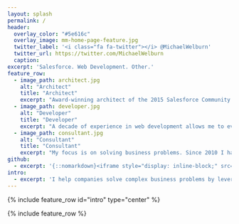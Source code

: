 ```yaml
---
layout: splash
permalink: /
header:
  overlay_color: "#5e616c"
  overlay_image: mm-home-page-feature.jpg
  twitter_label: '<i class="fa fa-twitter"></i> @MichaelWelburn'
  twitter_url: https://twitter.com/MichaelWelburn
  caption:
excerpt: 'Salesforce. Web Development. Other.'
feature_row:
  - image_path: architect.jpg
    alt: "Architect"
    title: "Architect"
    excerpt: "Award-winning architect of the 2015 Salesforce Community Cloud Partner Innovation Award implementation. Years of experience designing and implementing scalable solutions on Salesforce, providing best practices to IT teams for ongoing support, and educating internal stakeholders on how to derive value from their investments."
  - image_path: developer.jpg
    alt: "Developer"
    title: "Developer"
    excerpt: "A decade of experience in web development allows me to evaluate the best technology for you. Deep knowledge of the Salesforce platform allows me to deliver high quality implementations that scale, driven by industry best practices, & compliant with system limitations. Expert in the Salesforce platform, including Apex, Visualforce, and Lightning."
  - image_path: consultant.jpg
    alt: "Consultant"
    title: "Consultant"
    excerpt: "My focus is on solving business problems. Since 2010 I have been consulting on Salesforce implementations, and bring a valuable mix of business acumen and Salesforce technological knowledge to each engagement. An ability to solution & communicate business value with all levels of a business allows me to fill a variety of roles."
github:
  - excerpt: '{::nomarkdown}<iframe style="display: inline-block;" src="https://ghbtns.com/github-btn.html?user=mmistakes&repo=minimal-mistakes&type=star&count=true&size=large" frameborder="0" scrolling="0" width="160px" height="30px"></iframe> <iframe style="display: inline-block;" src="https://ghbtns.com/github-btn.html?user=mmistakes&repo=minimal-mistakes&type=fork&count=true&size=large" frameborder="0" scrolling="0" width="158px" height="30px"></iframe>{:/nomarkdown}'
intro:
  - excerpt: 'I help companies solve complex business problems by leveraging the Salesforce platform.'
---
```


{% include feature_row id="intro" type="center" %}

{% include feature_row %}
